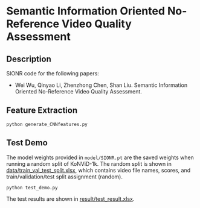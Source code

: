 # Semantic Information Oriented No-Reference Video Quality Assessment

## Description
SIONR code for the following papers:

- Wei Wu, Qinyao Li, Zhenzhong Chen, Shan Liu. Semantic Information Oriented No-Reference Video Quality Assessment.

## Feature Extraction
```
python generate_CNNfeatures.py
```

## Test Demo
The model weights provided in `model/SIONR.pt` are the saved weights when running a random split of KoNViD-1k. The random split is shown in [data/train_val_test_split.xlsx](https://github.com/subpic/koniq/blob/master/metadata/koniq10k_distributions_sets.csv), which contains video file names, scores, and train/validation/test split assignment (random).
```
python test_demo.py
```
The test results are shown in [result/test_result.xlsx]().
